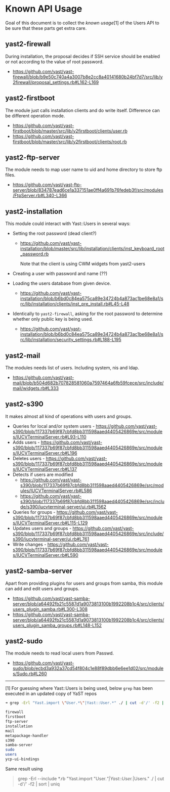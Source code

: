 # Known API Usage

Goal of this document is to collect the _known usage_[1] of the Users API to be sure that these parts
get extra care.

## yast2-firewall

During installation, the proposal decides if SSH service should be enabled or not according to the
value of root password.

 * https://github.com/yast/yast-firewall/blob/b9e50c740a4a3007b8e2cc8a40141680b24bf7d7/src/lib/y2firewall/proposal_settings.rb#L162-L169

## yast2-firstboot

The module just calls installation clients and do write itself. Difference can be different
operation mode.

* https://github.com/yast/yast-firstboot/blob/master/src/lib/y2firstboot/clients/user.rb
* https://github.com/yast/yast-firstboot/blob/master/src/lib/y2firstboot/clients/root.rb

## yast2-ftp-server

The module needs to map user name to uid and home directory to store ftp files.

* https://github.com/yast/yast-ftp-server/blob/834787ead6ce1a337151ae0ff4a691b76fedeb3f/src/modules/FtpServer.rb#L340-L366

## yast2-installation

This module could interact with Yast::Users in several ways:

* Setting the root password (dead client?)

  - https://github.com/yast/yast-installation/blob/master/src/lib/installation/clients/inst_keyboard_root_password.rb

    Note that the client is using CWM widgets from yast2-users

* Creating a user with password and name (??)

* Loading the users database from given device.

  - https://github.com/yast/yast-installation/blob/b6bd0c84ea575ca89e34724b4a873ac1be68e8a1/src/lib/installation/clients/inst_pre_install.rb#L45-L48

* Identically to `yast2-firewall`, asking for the root password to determine whether only public key
  is being used.

  - https://github.com/yast/yast-installation/blob/b6bd0c84ea575ca89e34724b4a873ac1be68e8a1/src/lib/installation/security_settings.rb#L188-L195

## yast2-mail

The modules needs list of users. Including system, nis and ldap.

* https://github.com/yast/yast-mail/blob/b504d682b707828581060a7597464a6fb59fcece/src/include/mail/widgets.rb#L333

## yast2-s390

It makes almost all kind of operations with users and groups.

* Queries for local and/or system users - https://github.com/yast/yast-s390/blob/117337b69f87cbfd8bb311598aaed4405426869e/src/modules/IUCVTerminalServer.rb#L93-L110
* Adds users - https://github.com/yast/yast-s390/blob/117337b69f87cbfd8bb311598aaed4405426869e/src/modules/IUCVTerminalServer.rb#L196
* Deletes users - https://github.com/yast/yast-s390/blob/117337b69f87cbfd8bb311598aaed4405426869e/src/modules/IUCVTerminalServer.rb#L137
* Detects if users are modified
  - https://github.com/yast/yast-s390/blob/117337b69f87cbfd8bb311598aaed4405426869e/src/modules/IUCVTerminalServer.rb#L586
  - https://github.com/yast/yast-s390/blob/117337b69f87cbfd8bb311598aaed4405426869e/src/include/s390/iucvterminal-server/ui.rb#L1562
* Queries for groups - https://github.com/yast/yast-s390/blob/117337b69f87cbfd8bb311598aaed4405426869e/src/modules/IUCVTerminalServer.rb#L115-L129
* Updates users and groups - https://github.com/yast/yast-s390/blob/117337b69f87cbfd8bb311598aaed4405426869e/src/include/s390/iucvterminal-server/ui.rb#L761
* Write changes - https://github.com/yast/yast-s390/blob/117337b69f87cbfd8bb311598aaed4405426869e/src/modules/IUCVTerminalServer.rb#L590

## yast2-samba-server

Apart from providing plugins for users and groups from samba, this module can add and edit users and
groups.

- https://github.com/yast/yast-samba-server/blob/a64492fb21c5587d1a9073813100b1992208b1c4/src/clients/users_plugin_samba.rb#L300-L308
- https://github.com/yast/yast-samba-server/blob/a64492fb21c5587d1a9073813100b1992208b1c4/src/clients/users_plugin_samba_groups.rb#L148-L152

## yast2-sudo

The module needs to read local users from Passwd.

- https://github.com/yast/yast-sudo/blob/ecbd3a932a37cd54f804c1e88f89dbb6e6ee1d02/src/modules/Sudo.rb#L260

---

[1] For guessing where Yast::Users is being used, below `grep` has been executed in an updated copy
of YaST repos


```bash
➜ grep -Erl "Yast.import \"User.*\"|Yast::User.*" ./ | cut -d'/' -f2 | sort | uniq

firewall
firstboot
ftp-server
installation
mail
metapackage-handler
s390
samba-server
sudo
users
ycp-ui-bindings
```

Same result using

> grep -Erl --include \*.rb "Yast.import \"User.*\"|Yast::User.*|Users\." ./ | cut -d'/' -f2 | sort | uniq
